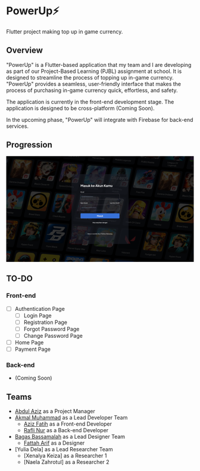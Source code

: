# PowerUp⚡

Flutter project making top up in game currency.

## Overview

"PowerUp" is a Flutter-based application that my team and I are developing as part of our Project-Based Learning (PJBL) assignment at school. It is designed to streamline the process of topping up in-game currency. "PowerUp" provides a seamless, user-friendly interface that makes the process of purchasing in-game currency quick, effortless, and safety.

The application is currently in the front-end development stage. The application is designed to be cross-platform (Coming Soon).

In the upcoming phase, "PowerUp" will integrate with Firebase for back-end services.

## Progression

![Commit 2nd](</github/Screenshot%20(2nd%20Commit).png> "Commit 2nd")

## TO-DO

### Front-end

- [ ] Authentication Page
  - [ ] Login Page
  - [ ] Registration Page
  - [ ] Forgot Password Page
  - [ ] Change Password Page
- [ ] Home Page
- [ ] Payment Page

### Back-end

- (Coming Soon)

## Teams

- [Abdul Aziz](https://github.com/jhokam) as a Project Manager
- [Akmal Muhammad](https://github.com/akmmp241) as a Lead Developer Team
  - [Aziz Fatih](https://github.com/azizfa07) as a Front-end Developer
  - [Rafli Nur](https://github.com/raafly) as a Back-end Developer
- [Bagas Bassamalah](https://github.com/lBagas) as a Lead Designer Team
  - [Fattah Arif](https://github.com/fattah26) as a Designer
- [Yulia Dela] as a Lead Researcher Team
  - [Xenalya Keiza] as a Researcher 1
  - [Naela Zahrotul] as a Researcher 2
